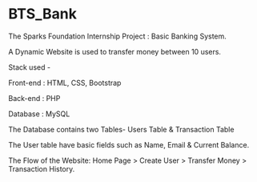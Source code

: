 # BTS_Bank
The Sparks Foundation Internship Project : Basic Banking System.

A Dynamic Website is used to transfer money between 10 users.

Stack used -

Front-end : HTML, CSS, Bootstrap

Back-end : PHP

Database : MySQL

The Database contains two Tables- Users Table & Transaction Table

The User table have basic fields such as Name, Email & Current Balance.

The Flow of the Website: Home Page > Create User > Transfer Money > Transaction History.

